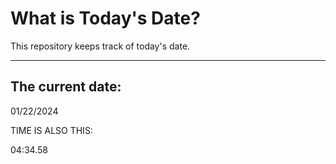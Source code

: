 # What is Today's Date?
This repository keeps track of today's date.
* * *
 
## The current date:  
 01/22/2024 
  
  
 TIME IS ALSO THIS: 
  
 04:34.58 
  
  
